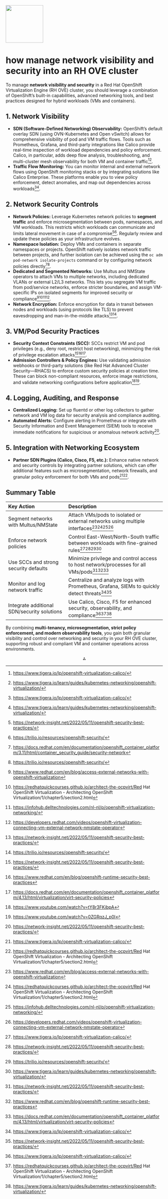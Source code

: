 <img src="https://r2cdn.perplexity.ai/pplx-full-logo-primary-dark%402x.png" class="logo" width="120"/>

# how manage network visibility and security into an RH OVE cluster

To manage **network visibility and security** in a Red Hat OpenShift Virtualization Engine (RH OVE) cluster, you should leverage a combination of OpenShift’s built-in capabilities, advanced networking tools, and best practices designed for hybrid workloads (VMs and containers).

## 1. Network Visibility

- **SDN (Software-Defined Networking) Observability:**
OpenShift’s default overlay SDN (using OVN-Kubernetes and Open vSwitch) allows for comprehensive visibility of pod and VM traffic flows. Tools such as Prometheus, Grafana, and third-party integrations like Calico provide real-time inspection of workload dependencies and policy enforcement. Calico, in particular, adds deep flow analysis, troubleshooting, and multi-cluster mesh observability for both VM and container traffic[^1][^2].
- **Traffic Flow Monitoring:**
You can monitor internal and external network flows using OpenShift monitoring stacks or by integrating solutions like Calico Enterprise. These platforms enable you to view policy enforcement, detect anomalies, and map out dependencies across workloads[^1][^2].


## 2. Network Security Controls

- **Network Policies:**
Leverage Kubernetes network policies to **segment traffic** and enforce microsegmentation between pods, namespaces, and VM workloads. This restricts which workloads can communicate and limits lateral movement in case of a compromise[^3][^4]. Regularly review and update these policies as your infrastructure evolves.
- **Namespace Isolation:**
Deploy VMs and containers in separate namespaces or projects. OpenShift natively isolates network traffic between projects, and further isolation can be achieved using the `oc adm pod-network isolate-projects` command or by configuring network policies directly[^5][^4].
- **Dedicated and Segmented Networks:**
Use Multus and NMState operators to attach VMs to multiple networks, including dedicated VLANs or external L2/L3 networks. This lets you segregate VM traffic from pod/service networks, enforce stricter boundaries, and assign VM-specific IPs on isolated segments for improved security or compliance[^6][^7][^8][^9].
- **Network Encryption:**
Enforce encryption for data in transit between nodes and workloads (using protocols like TLS) to prevent eavesdropping and man-in-the-middle attacks[^3][^4].


## 3. VM/Pod Security Practices

- **Security Context Constraints (SCC):**
SCCs restrict VM and pod privileges (e.g., deny root, restrict host networking), minimizing the risk of privilege escalation attacks[^3][^10][^11].
- **Admission Controllers \& Policy Engines:**
Use validating admission webhooks or third-party solutions (like Red Hat Advanced Cluster Security—RHACS) to enforce custom security policies at creation time. These can block non-compliant resources, enforce image restrictions, and validate networking configurations before application[^12][^13].


## 4. Logging, Auditing, and Response

- **Centralized Logging:**
Set up fluentd or other log collectors to gather network and VM log data for security analysis and compliance auditing.
- **Automated Alerts:**
Configure alerting in Prometheus or integrate with Security Information and Event Management (SIEM) tools to receive immediate notifications for suspicious or anomalous network activity[^3].


## 5. Integration with Networking Ecosystem

- **Partner SDN Plugins (Calico, Cisco, F5, etc.):**
Enhance native network and security controls by integrating partner solutions, which can offer additional features such as microsegmentation, network firewalls, and granular policy enforcement for both VMs and pods[^1][^7].


## Summary Table

| Key Action | Description |
| :-- | :-- |
| Segment networks with Multus/NMState | Attach VMs/pods to isolated or external networks using multiple interfaces[^6][^7][^8][^9] |
| Enforce network policies | Control East-West/North-South traffic between workloads with fine-grained rules[^1][^3][^4][^2] |
| Use SCCs and strong security defaults | Minimize privilege and control access to host network/processes for all VMs/pods[^3][^10][^11] |
| Monitor and log network traffic | Centralize and analyze logs with Prometheus, Grafana, SIEMs to quickly detect threats[^1][^3] |
| Integrate additional SDN/security solutions | Use Calico, Cisco, F5 for enhanced security, observability, and compliance[^1][^7][^2] |

By combining **multi-tenancy, microsegmentation, strict policy enforcement, and modern observability tools**, you gain both granular visibility and control over networking and security in your RH OVE cluster, supporting robust and compliant VM and container operations across environments.

<div style="text-align: center">⁂</div>

[^1]: https://www.tigera.io/lp/openshift-virtualization-calico/

[^2]: https://www.tigera.io/learn/guides/kubernetes-networking/openshift-virtualization/

[^3]: https://network-insight.net/2022/05/11/openshift-security-best-practices/

[^4]: https://trilio.io/resources/openshift-security/

[^5]: https://docs.redhat.com/en/documentation/openshift_container_platform/3.11/html/container_security_guide/security-network

[^6]: https://www.redhat.com/en/blog/access-external-networks-with-openshift-virtualization

[^7]: https://redhatquickcourses.github.io/architect-the-ocpvirt/Red Hat OpenShift Virtualization - Architecting OpenShift Virtualization/1/chapter5/section2.html

[^8]: https://infohub.delltechnologies.com/nl-nl/p/openshift-virtualization-networking/

[^9]: https://developers.redhat.com/videos/openshift-virtualization-connecting-vm-external-network-nmstate-operator

[^10]: https://www.redhat.com/en/blog/openshift-runtime-security-best-practices

[^11]: https://docs.redhat.com/en/documentation/openshift_container_platform/4.13/html/virtualization/virt-security-policies

[^12]: https://www.youtube.com/watch?v=tY8r3FKibpA

[^13]: https://www.youtube.com/watch?v=0ZGRqzJ_p0I

[^14]: https://www.redhat.com/en/technologies/cloud-computing/openshift/virtualization

[^15]: https://www.youtube.com/watch?v=RWjvzNH1d0A

[^16]: https://docs.redhat.com/en/documentation/red_hat_enterprise_linux/8/html-single/configuring_and_managing_high_availability_clusters/index

[^17]: https://trilio.io/openshift-virtualization/

[^18]: https://www.checkpoint.com/cyber-hub/network-security/what-is-network-security/network-security-best-practices/

[^19]: https://learn.microsoft.com/en-us/azure/openshift/howto-create-openshift-virtualization

[^20]: https://docs.netapp.com/us-en/netapp-solutions/containers/rh-os-n_use_case_openshift_virtualization_bpg.html

